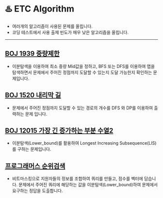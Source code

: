 # ♨️ ETC Algorithm

- 여러개의 알고리즘이 사용된 문제를 올립니다.
- 코딩 테스트에서 사용 출제 빈도가 매우 낮은 알고리즘을 올립니다.

---
## [BOJ 1939 중량제한](https://daisy-day.tistory.com/153)
* 이분탐색을 이용하여 최소 중량 Mid값을 정하고, BFS 또는 DFS를 이용하여 맵을 탐색하면서 문제에서 주어진 정점까지 도달할 수 있는지 도달 가능한지 확인하는 문제입니다.

## [BOJ 1520 내리막 길](https://daisy-day.tistory.com/159)
* 문제에서 주어진 정점까지 도달할 수 있는 경로의 개수를 DFS 와 DP를 이용하여 출력하는 문제 입니다.

## [BOJ 12015 가장 긴 증가하는 부분 수열2](https://daisy-day.tistory.com/162)
* 이분탐색(Lower_bound)를 활용하여 Longest Increasing Subsequence(LIS)를 구하는 문제입니다.

## [프로그래머스 순위검색](https://daisy-day.tistory.com/178)
* 비트마스킹으로 지원자들의 정보를 조합하여 쿼리를 만들고, 점수를 벡터에 담습니다. 문제에서 주어진 쿼리에 해당하는 값을 이분탐색(Lower_bound)하여 문제에서 요구하는 정답을 도출합니다.
